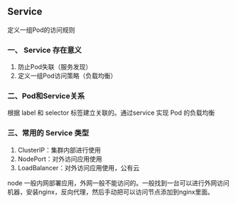 ## Service

定义一组Pod的访问规则

### 一、 Service 存在意义

1. 防止Pod失联（服务发现）
2. 定义一组Pod访问策略（负载均衡）

### 二、Pod和Service关系

根据 label 和 selector 标签建立关联的。通过service 实现 Pod 的负载均衡

### 三、常用的 Service 类型

1. ClusterIP：集群内部进行使用
2. NodePort：对外访问应用使用
3. LoadBalancer：对外访问应用使用，公有云

node 一般内网部署应用，外网一般不能访问的。一般找到一台可以进行外网访问机器，安装nginx，反向代理，然后手动把可以访问节点添加到nginx里面。

